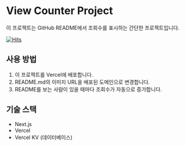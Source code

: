# View Counter Project

이 프로젝트는 GitHub README에서 조회수를 표시하는 간단한 프로젝트입니다.

[![Hits](https://view-counter-jinwoo1225.vercel.app/api/badge)](https://view-counter-jinwoo1225.vercel.app/)

## 사용 방법

1. 이 프로젝트를 Vercel에 배포합니다.
2. README.md의 이미지 URL을 배포된 도메인으로 변경합니다.
3. README를 보는 사람이 있을 때마다 조회수가 자동으로 증가합니다.

## 기술 스택

- Next.js
- Vercel
- Vercel KV (데이터베이스) 